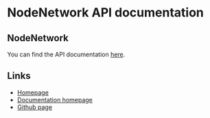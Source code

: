 # NodeNetwork API documentation

## NodeNetwork
You can find the API documentation [here](api/index.md).

## Links
 - [Homepage](https://wouterdek.github.io/NodeNetwork/)
 - [Documentation homepage](https://wouterdek.github.io/NodeNetwork/doc)
 - [Github page](https://github.com/Wouterdek/NodeNetwork)